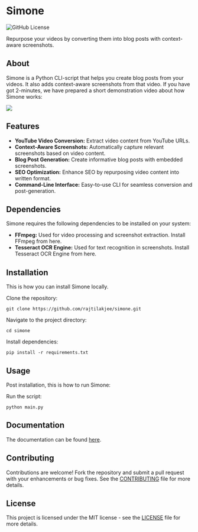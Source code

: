 # Simone

![GitHub License](https://img.shields.io/github/license/rajtilakjee/simone)


Repurpose your videos by converting them into blog posts with context-aware screenshots.

## About

Simone is a Python CLI-script that helps you create blog posts from your videos. It also adds context-aware screenshots from that video. If you have got 2-minutes, we have prepared a short demonstration video about how Simone works:

[![](https://video.gumlet.io/662897a1989e3752bb31ee64/6628a7c49feeeb3546031a26/thumbnail-1-0.png?v=1713940449132)](https://www.gumlet.com/watch/6628a7c49feeeb3546031a26)

## Features

- **YouTube Video Conversion:** Extract video content from YouTube URLs.
- **Context-Aware Screenshots:** Automatically capture relevant screenshots based on video content.
- **Blog Post Generation:** Create informative blog posts with embedded screenshots.
- **SEO Optimization:** Enhance SEO by repurposing video content into written format.
- **Command-Line Interface:** Easy-to-use CLI for seamless conversion and post-generation.

## Dependencies

Simone requires the following dependencies to be installed on your system:

- **FFmpeg:** Used for video processing and screenshot extraction. Install FFmpeg from here.
- **Tesseract OCR Engine:** Used for text recognition in screenshots. Install Tesseract OCR Engine from here.

## Installation

This is how you can install Simone locally.

Clone the repository:
```
git clone https://github.com/rajtilakjee/simone.git
```
Navigate to the project directory:
```
cd simone
```
Install dependencies:
```
pip install -r requirements.txt
```
## Usage

Post installation, this is how to run Simone:

Run the script:
```
python main.py
```
## Documentation

The documentation can be found [here](https://rajtilakjee.gitbook.io/simone).

## Contributing

Contributions are welcome! Fork the repository and submit a pull request with your enhancements or bug fixes. See the [CONTRIBUTING](CONTRIBUTING.md) file for more details.

## License

This project is licensed under the MIT license - see the [LICENSE](LICENSE) file for more details.
